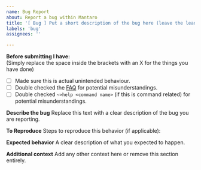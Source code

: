 ```yaml
---
name: Bug Report
about: Report a bug within Mantaro
title: '[ Bug ] Put a short description of the bug here (leave the leading brackets and the text in it)'
labels: 'bug'
assignees: ''

---
```


**Before submitting I have:**\
(Simply replace the space inside the brackets with an X for the things you have done)
- [ ] Made sure this is actual unintended behaviour.
- [ ] Double checked the [FAQ](https://www.mantaro.site/mantaro-wiki/basics/FAQ) for potential misunderstandings.
- [ ] Double checked `~>help <command name>` (if this is command related) for potential misunderstandings.

**Describe the bug**
Replace this text with a clear description of the bug you are reporting.

**To Reproduce**
Steps to reproduce this behavior (if applicable):

**Expected behavior**
A clear description of what you expected to happen.

**Additional context**
Add any other context here or remove this section entirely.
